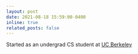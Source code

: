 ```yaml
---
layout: post
date: 2021-08-18 15:59:00-0400
inline: true
related_posts: false
---
```


Started as an undergrad CS student at [UC Berkeley](https://www.berkeley.edu/)